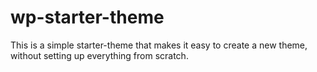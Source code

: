 # wp-starter-theme

This is a simple starter-theme that makes it easy to create a new theme, without setting up everything from scratch.

